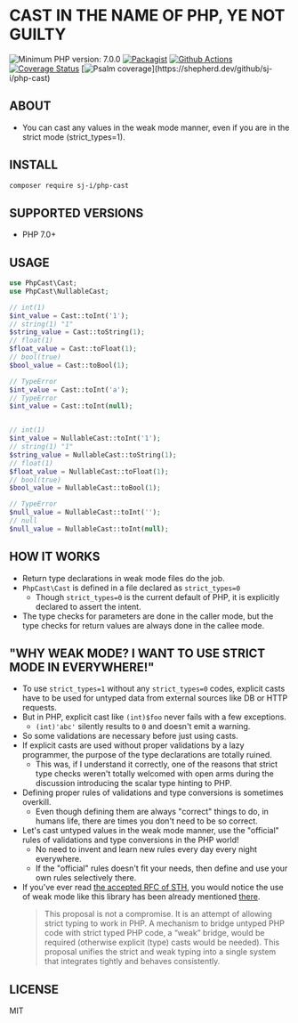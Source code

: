 # CAST IN THE NAME OF PHP, YE NOT GUILTY
![Minimum PHP version: 7.0.0](https://img.shields.io/badge/php-7.0.0%2B-blue.svg)
[![Packagist](https://img.shields.io/packagist/v/sj-i/php-cast.svg)](https://packagist.org/packages/sj-i/php-cast)
[![Github Actions](https://github.com/sj-i/php-cast/workflows/build/badge.svg)](https://github.com/sj-i/php-cast/actions)
[![Coverage Status](https://coveralls.io/repos/github/sj-i/php-cast/badge.svg?branch=master)](https://coveralls.io/github/sj-i/php-cast?branch=master)
[![Psalm coverage](https://shepherd.dev/github/sj-i/php-cast/coverage.svg?)](https://shepherd.dev/github/sj-i/php-cast)

## ABOUT
- You can cast any values in the weak mode manner, even if you are in the strict mode (strict_types=1).

## INSTALL
```bash
composer require sj-i/php-cast
```

## SUPPORTED VERSIONS
- PHP 7.0+

## USAGE

```php
use PhpCast\Cast;
use PhpCast\NullableCast;

// int(1)
$int_value = Cast::toInt('1');
// string(1) "1"
$string_value = Cast::toString(1);
// float(1)
$float_value = Cast::toFloat(1);
// bool(true)
$bool_value = Cast::toBool(1);

// TypeError
$int_value = Cast::toInt('a');
// TypeError
$int_value = Cast::toInt(null);


// int(1)
$int_value = NullableCast::toInt('1');
// string(1) "1"
$string_value = NullableCast::toString(1);
// float(1)
$float_value = NullableCast::toFloat(1);
// bool(true)
$bool_value = NullableCast::toBool(1);

// TypeError
$null_value = NullableCast::toInt('');
// null
$null_value = NullableCast::toInt(null);
```

## HOW IT WORKS
- Return type declarations in weak mode files do the job.
- `PhpCast\Cast` is defined in a file declared as `strict_types=0`
    - Though `strict_types=0` is the current default of PHP, it is explicitly declared to assert the intent.
- The type checks for parameters are done in the caller mode, but the type checks for return values are always done in the callee mode.

## "WHY WEAK MODE? I WANT TO USE STRICT MODE IN EVERYWHERE!"
- To use `strict_types=1` without any `strict_types=0` codes, explicit casts have to be used for untyped data from external sources like DB or HTTP requests.
- But in PHP, explicit cast like `(int)$foo` never fails with a few exceptions.
    - `(int)'abc'` silently results to `0` and doesn't emit a warning.
- So some validations are necessary before just using casts.
- If explicit casts are used without proper validations by a lazy programmer, the purpose of the type declarations are totally ruined.
    - This was, if I understand it correctly, one of the reasons that strict type checks weren't totally welcomed with open arms during the discussion introducing the scalar type hinting to PHP.
- Defining proper rules of validations and type conversions is sometimes overkill.
    - Even though defining them are always "correct" things to do, in humans life, there are times you don't need to be so correct.
- Let's cast untyped values in the weak mode manner, use the "official" rules of validations and type conversions in the PHP world!
    - No need to invent and learn new rules every day every night everywhere.
    - If the "official" rules doesn't fit your needs, then define and use your own rules selectively there.
- If you've ever read [the accepted RFC of STH](https://wiki.php.net/rfc/scalar_type_hints_v5), you would notice the use of weak mode like this library has been already mentioned [there](https://wiki.php.net/rfc/scalar_type_hints_v5#this_proposal_is_a_compromise).
    > This proposal is not a compromise. It is an attempt of allowing strict typing to work in PHP. A mechanism to bridge untyped PHP code with strict typed PHP code, a “weak” bridge, would be required (otherwise explicit (type) casts would be needed). This proposal unifies the strict and weak typing into a single system that integrates tightly and behaves consistently.  

## LICENSE
MIT